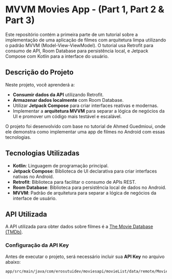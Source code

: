 # MVVM Movies App - (Part 1, Part 2 & Part 3)

Este repositório contém a primeira parte de um tutorial sobre a implementação de uma aplicação de filmes com arquitetura limpa utilizando o padrão MVVM (Model-View-ViewModel). O tutorial usa Retrofit para consumo de API, Room Database para persistência local, e Jetpack Compose com Kotlin para a interface do usuário.

## Descrição do Projeto

Neste projeto, você aprenderá a:

- **Consumir dados da API** utilizando Retrofit.
- **Armazenar dados localmente** com Room Database.
- Utilizar **Jetpack Compose** para criar interfaces reativas e modernas.
- Implementar a **arquitetura MVVM** para separar a lógica de negócios da UI e promover um código mais testável e escalável.

O projeto foi desenvolvido com base no tutorial de Ahmed Guedmioui, onde ele demonstra como implementar uma app de filmes no Android com essas tecnologias.

## Tecnologias Utilizadas

- **Kotlin**: Linguagem de programação principal.
- **Jetpack Compose**: Biblioteca de UI declarativa para criar interfaces nativas no Android.
- **Retrofit**: Biblioteca para facilitar o consumo de APIs REST.
- **Room Database**: Biblioteca para persistência local de dados no Android.
- **MVVM**: Padrão de arquitetura para separar a lógica de negócios da interface de usuário.

## API Utilizada

A API utilizada para obter dados sobre filmes é a [The Movie Database (TMDb)](https://www.themoviedb.org).

### Configuração da API Key

Antes de executar o projeto, será necessário incluir sua **API Key** no arquivo abaixo:

```text
app/src/main/java/com/erosutuidev/moviesapi/movieList/data/remote/MovieApi.kt
